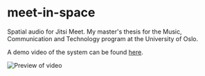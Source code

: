 # meet-in-space
Spatial audio for Jitsi Meet. My master's thesis for the Music, Communication and Technology program at the University of Oslo.

A demo video of the system can be found [here](https://vimeo.com/548286337).

![Preview of video](preview.gif)
